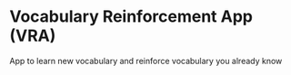 # Vocabulary Reinforcement App (VRA)
App to learn new vocabulary and reinforce vocabulary you already know
